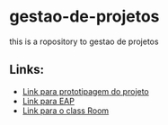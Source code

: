 # gestao-de-projetos
this is a ropository to gestao de projetos
## Links:
- [Link para prototipagem do projeto](https://www.figma.com/file/P2wyLbpMrplZWKRB4ucGk7/Mobook?node-id=0%3A1&t=a8WZ64ctK45FAlmO-0)
- [Link para EAP](https://mm.tt/map/2641088996?t=KXU65sHoV9)
- [Link para o class Room](https://localhost)
